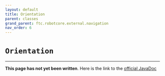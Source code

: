 ```yaml
---
layout: default
title: Orientation
parent: classes
grand_parent: ftc.robotcore.external.navigation
nav_order: 6
---
```

# `Orientation`
---
**This page has not yet been written**. Here is the link to the [official JavaDoc](https://ftctechnh.github.io/ftc_app/doc/javadoc/org/firstinspires/ftc/robotcore/external/navigation/Orientation.html)
        